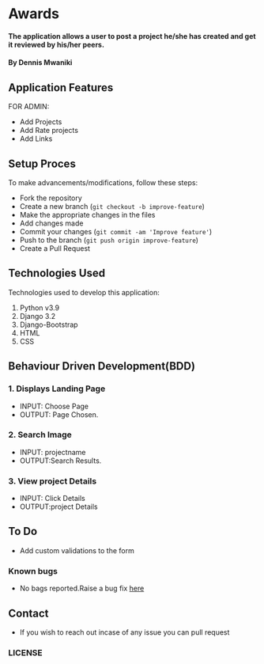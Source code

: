 # Awards
#### The application allows a user to post a project he/she has created and get it reviewed by his/her peers.
#### By Dennis Mwaniki


## Application Features
FOR ADMIN:
* Add Projects
* Add Rate projects
* Add Links

## Setup Proces
To make advancements/modifications, follow these steps:

- Fork the repository
- Create a new branch (`git checkout -b improve-feature`)
- Make the appropriate changes in the files
- Add changes made
- Commit your changes (`git commit -am 'Improve feature'`)
- Push to the branch (`git push origin improve-feature`)
- Create a Pull Request 

## Technologies Used
Technologies used to develop this application:

1. Python v3.9
2. Django 3.2
3. Django-Bootstrap
4. HTML 
5. CSS


## Behaviour Driven Development(BDD)
### 1. Displays Landing Page
* INPUT: Choose Page
* OUTPUT: Page Chosen.

### 2. Search Image
* INPUT: projectname
* OUTPUT:Search Results. 

### 3. View project Details
* INPUT: Click Details
* OUTPUT:project Details



## To Do
* Add custom validations to the form

### Known bugs
* No bags reported.Raise a bug fix [here](https://github.com/mwaniki9322/instagram.git)

## Contact
* If you wish to reach out incase of any issue you can pull request

### LICENSE